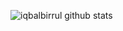![iqbalbirrul github stats](https://github-readme-stats.vercel.app/api?username=iqbalbirrul&show_icons=true&theme=radical)
